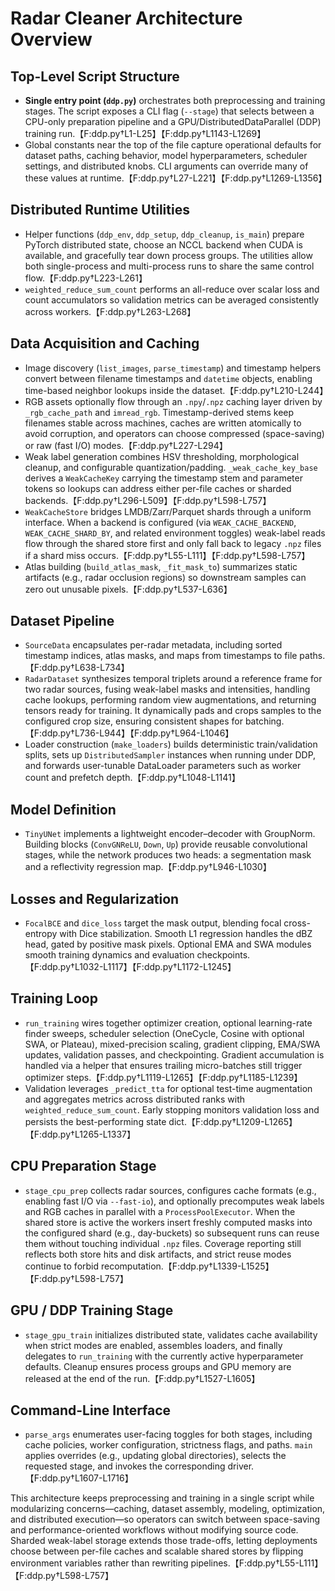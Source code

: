 # Radar Cleaner Architecture Overview

## Top-Level Script Structure
- **Single entry point (`ddp.py`)** orchestrates both preprocessing and training stages. The script exposes a CLI flag (`--stage`) that selects between a CPU-only preparation pipeline and a GPU/DistributedDataParallel (DDP) training run.【F:ddp.py†L1-L25】【F:ddp.py†L1143-L1269】
- Global constants near the top of the file capture operational defaults for dataset paths, caching behavior, model hyperparameters, scheduler settings, and distributed knobs. CLI arguments can override many of these values at runtime.【F:ddp.py†L27-L221】【F:ddp.py†L1269-L1356】

## Distributed Runtime Utilities
- Helper functions (`ddp_env`, `ddp_setup`, `ddp_cleanup`, `is_main`) prepare PyTorch distributed state, choose an NCCL backend when CUDA is available, and gracefully tear down process groups. The utilities allow both single-process and multi-process runs to share the same control flow.【F:ddp.py†L223-L261】
- `weighted_reduce_sum_count` performs an all-reduce over scalar loss and count accumulators so validation metrics can be averaged consistently across workers.【F:ddp.py†L263-L268】

## Data Acquisition and Caching
- Image discovery (`list_images`, `parse_timestamp`) and timestamp helpers convert between filename timestamps and `datetime` objects, enabling time-based neighbor lookups inside the dataset.【F:ddp.py†L210-L244】
- RGB assets optionally flow through an `.npy`/`.npz` caching layer driven by `_rgb_cache_path` and `imread_rgb`. Timestamp-derived stems keep filenames stable across machines, caches are written atomically to avoid corruption, and operators can choose compressed (space-saving) or raw (fast I/O) modes.【F:ddp.py†L227-L294】
- Weak label generation combines HSV thresholding, morphological cleanup, and configurable quantization/padding. `_weak_cache_key_base` derives a `WeakCacheKey` carrying the timestamp stem and parameter tokens so lookups can address either per-file caches or sharded backends.【F:ddp.py†L296-L509】【F:ddp.py†L598-L757】
- `WeakCacheStore` bridges LMDB/Zarr/Parquet shards through a uniform interface. When a backend is configured (via `WEAK_CACHE_BACKEND`, `WEAK_CACHE_SHARD_BY`, and related environment toggles) weak-label reads flow through the shared store first and only fall back to legacy `.npz` files if a shard miss occurs.【F:ddp.py†L55-L111】【F:ddp.py†L598-L757】
- Atlas building (`build_atlas_mask`, `_fit_mask_to`) summarizes static artifacts (e.g., radar occlusion regions) so downstream samples can zero out unusable pixels.【F:ddp.py†L537-L636】

## Dataset Pipeline
- `SourceData` encapsulates per-radar metadata, including sorted timestamp indices, atlas masks, and maps from timestamps to file paths.【F:ddp.py†L638-L734】
- `RadarDataset` synthesizes temporal triplets around a reference frame for two radar sources, fusing weak-label masks and intensities, handling cache lookups, performing random view augmentations, and returning tensors ready for training. It dynamically pads and crops samples to the configured crop size, ensuring consistent shapes for batching.【F:ddp.py†L736-L944】【F:ddp.py†L964-L1046】
- Loader construction (`make_loaders`) builds deterministic train/validation splits, sets up `DistributedSampler` instances when running under DDP, and forwards user-tunable DataLoader parameters such as worker count and prefetch depth.【F:ddp.py†L1048-L1141】

## Model Definition
- `TinyUNet` implements a lightweight encoder–decoder with GroupNorm. Building blocks (`ConvGNReLU`, `Down`, `Up`) provide reusable convolutional stages, while the network produces two heads: a segmentation mask and a reflectivity regression map.【F:ddp.py†L946-L1030】

## Losses and Regularization
- `FocalBCE` and `dice_loss` target the mask output, blending focal cross-entropy with Dice stabilization. Smooth L1 regression handles the dBZ head, gated by positive mask pixels. Optional EMA and SWA modules smooth training dynamics and evaluation checkpoints.【F:ddp.py†L1032-L1117】【F:ddp.py†L1172-L1245】

## Training Loop
- `run_training` wires together optimizer creation, optional learning-rate finder sweeps, scheduler selection (OneCycle, Cosine with optional SWA, or Plateau), mixed-precision scaling, gradient clipping, EMA/SWA updates, validation passes, and checkpointing. Gradient accumulation is handled via a helper that ensures trailing micro-batches still trigger optimizer steps.【F:ddp.py†L1119-L1265】【F:ddp.py†L1185-L1239】
- Validation leverages `_predict_tta` for optional test-time augmentation and aggregates metrics across distributed ranks with `weighted_reduce_sum_count`. Early stopping monitors validation loss and persists the best-performing state dict.【F:ddp.py†L1209-L1265】【F:ddp.py†L1265-L1337】

## CPU Preparation Stage
- `stage_cpu_prep` collects radar sources, configures cache formats (e.g., enabling fast I/O via `--fast-io`), and optionally precomputes weak labels and RGB caches in parallel with a `ProcessPoolExecutor`. When the shared store is active the workers insert freshly computed masks into the configured shard (e.g., day-buckets) so subsequent runs can reuse them without touching individual `.npz` files. Coverage reporting still reflects both store hits and disk artifacts, and strict reuse modes continue to forbid recomputation.【F:ddp.py†L1339-L1525】【F:ddp.py†L598-L757】

## GPU / DDP Training Stage
- `stage_gpu_train` initializes distributed state, validates cache availability when strict modes are enabled, assembles loaders, and finally delegates to `run_training` with the currently active hyperparameter defaults. Cleanup ensures process groups and GPU memory are released at the end of the run.【F:ddp.py†L1527-L1605】

## Command-Line Interface
- `parse_args` enumerates user-facing toggles for both stages, including cache policies, worker configuration, strictness flags, and paths. `main` applies overrides (e.g., updating global directories), selects the requested stage, and invokes the corresponding driver.【F:ddp.py†L1607-L1716】

This architecture keeps preprocessing and training in a single script while modularizing concerns—caching, dataset assembly, modeling, optimization, and distributed execution—so operators can switch between space-saving and performance-oriented workflows without modifying source code. Sharded weak-label storage extends those trade-offs, letting deployments choose between per-file caches and scalable shared stores by flipping environment variables rather than rewriting pipelines.【F:ddp.py†L55-L111】【F:ddp.py†L598-L757】
